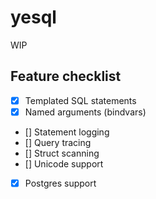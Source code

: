 # yesql

WIP

## Feature checklist

- [x] Templated SQL statements
- [x] Named arguments (bindvars)
- [] Statement logging
- [] Query tracing
- [] Struct scanning
- [] Unicode support
- [x] Postgres support